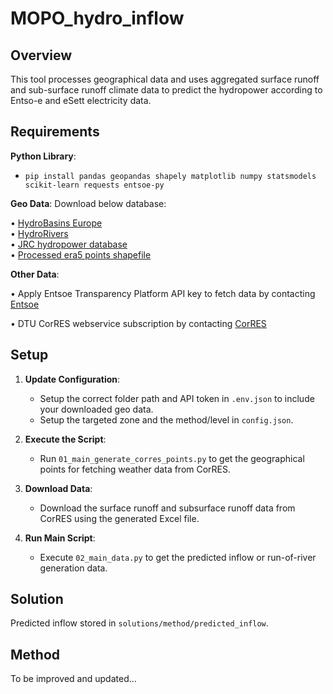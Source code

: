 # **MOPO_hydro_inflow**

## **Overview**

This tool processes geographical data and uses aggregated surface runoff and sub-surface runoff climate data to predict the hydropower according to Entso-e and eSett electricity data.

## **Requirements**

**Python Library**:
- `pip install pandas geopandas shapely matplotlib numpy statsmodels scikit-learn requests entsoe-py`

**Geo Data**:
Download below database:

• [HydroBasins Europe](https://www.hydrosheds.org/products/hydrobasins)  
• [HydroRivers](https://www.hydrosheds.org/products/hydrorivers)  
• [JRC hydropower database](https://data.jrc.ec.europa.eu/dataset/52b00441-d3e0-44e0-8281-fda86a63546d)  
• [Processed era5 points shapefile](https://vttgroup.sharepoint.com/sites/EUESIMopo/Shared%20Documents/Forms/AllItems.aspx?id=%2Fsites%2FEUESIMopo%2FShared%20Documents%2FGeneral%2FWP2%20Components%20CONFIDENTIAL%2FMopo%20WP2%20T3%2FToolVersion1%5Fextra%20data&viewid=6dc4b785%2D5340%2D4610%2Dbb2e%2D31ebc2ba5817)

**Other Data**:

• Apply Entsoe Transparency Platform API key to fetch data by contacting [Entsoe](https://transparency.entsoe.eu/)

• DTU CorRES webservice subscription by contacting [CorRES](https://corres.windenergy.dtu.dk/using-corres)

## **Setup**

1. **Update Configuration**:
   - Setup the correct folder path and API token in `.env.json` to include your downloaded geo data.
   - Setup the targeted zone and the method/level in `config.json`.

2. **Execute the Script**:
   - Run `01_main_generate_corres_points.py` to get the geographical points for fetching weather data from CorRES.

3. **Download Data**:
   - Download the surface runoff and subsurface runoff data from CorRES using the generated Excel file.

4. **Run Main Script**:
   - Execute `02_main_data.py` to get the predicted inflow or run-of-river generation data.

## **Solution**

Predicted inflow stored in `solutions/method/predicted_inflow`.

## **Method**

To be improved and updated…
